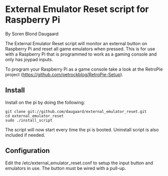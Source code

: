 External Emulator Reset script for Raspberry Pi
===============================================
By Soren Blond Daugaard

The External Emulator Reset script will monitor an external button on Raspberry Pi and reset all game emulators when pressed. This is for use with a Raspberry Pi that is programmed to work as a gaming console and only has joypad inputs.

To program your Raspberry Pi as a game console take a look at the RetroPie project (https://github.com/petrockblog/RetroPie-Setup). 

Install
-------
Install on the pi by doing the following:

	git clone git://github.com/daugaard/external_emulator_reset.git
	cd external_emulator_reset
	sudo ./install_script

The script will now start every time the pi is booted. Uninstall script is also included if needed.

Configuration
-------------
Edit the /etc/external_emulator_reset.conf to setup the input button and emulators in use. The button must be wired with a pull-up. 


